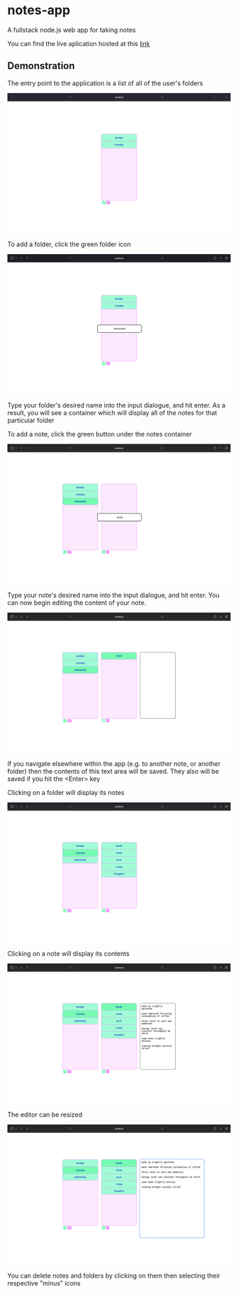 # notes-app
A fullstack node.js web app for taking notes

You can find the live aplication hosted at this [link](https://notes-app-api-service.onrender.com)

## Demonstration
The entry point to the application is a list of all of the user's folders

![the first view that the user sees when accessing the app](/demo-images/entry_point.png)

To add a folder, click the green folder icon

![the input dialogue for entering the name of a new folder](/demo-images/enter_folder_name.png)

Type your folder's desired name into the input dialogue, and hit enter. As a result, you will see a container which will display all of the notes for that particular folder

To add a note, click the green button under the notes container

![the input dialogue for entering the name of a new note](/demo-images/enter_note_name.png)

Type your note's desired name into the input dialogue, and hit enter.
You can now begin editing the content of your note.

![the text area for editing the content of a note. it's blank in this case](/demo-images/begin_typing.png)

If you navigate elsewhere within the app (e.g. to another note, or another folder) then the contents of this text area will be saved.
They also will be saved if you hit the \<Enter\> key

Clicking on a folder will display its notes

![the contents of a folder (a list of notes)](/demo-images/folder.png)

Clicking on a note will display its contents

![the contents of a note (in a text area)](/demo-images/note.png)

The editor can be resized

![the contents of a note, but the text area is larger this time](/demo-images/content_resized.png)

You can delete notes and folders by clicking on them then selecting their respective "minus" icons










